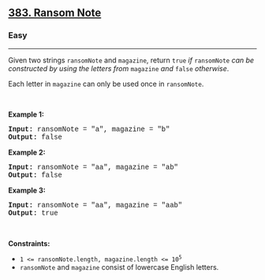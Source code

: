<h2><a href="https://leetcode.com/problems/ransom-note/">383. Ransom Note</a></h2><h3>Easy</h3><hr><div><p>Given two strings <code style="font-family: monospace, Bangla973, sans-serif;">ransomNote</code> and <code style="font-family: monospace, Bangla973, sans-serif;">magazine</code>, return <code style="font-family: monospace, Bangla973, sans-serif;">true</code><em> if </em><code style="font-family: monospace, Bangla973, sans-serif;">ransomNote</code><em> can be constructed by using the letters from </em><code style="font-family: monospace, Bangla973, sans-serif;">magazine</code><em> and </em><code style="font-family: monospace, Bangla973, sans-serif;">false</code><em> otherwise</em>.</p>

<p>Each letter in <code style="font-family: monospace, Bangla973, sans-serif;">magazine</code> can only be used once in <code style="font-family: monospace, Bangla973, sans-serif;">ransomNote</code>.</p>

<p>&nbsp;</p>
<p><strong>Example 1:</strong></p>
<pre style="font-family: SFMono-Regular, Consolas, &quot;Liberation Mono&quot;, Menlo, Courier, monospace, Bangla973, sans-serif;"><strong>Input:</strong> ransomNote = "a", magazine = "b"
<strong>Output:</strong> false
</pre><p><strong>Example 2:</strong></p>
<pre style="font-family: SFMono-Regular, Consolas, &quot;Liberation Mono&quot;, Menlo, Courier, monospace, Bangla973, sans-serif;"><strong>Input:</strong> ransomNote = "aa", magazine = "ab"
<strong>Output:</strong> false
</pre><p><strong>Example 3:</strong></p>
<pre style="font-family: SFMono-Regular, Consolas, &quot;Liberation Mono&quot;, Menlo, Courier, monospace, Bangla973, sans-serif;"><strong>Input:</strong> ransomNote = "aa", magazine = "aab"
<strong>Output:</strong> true
</pre>
<p>&nbsp;</p>
<p><strong>Constraints:</strong></p>

<ul>
	<li><code style="font-family: monospace, Bangla973, sans-serif;">1 &lt;= ransomNote.length, magazine.length &lt;= 10<sup>5</sup></code></li>
	<li><code style="font-family: monospace, Bangla973, sans-serif;">ransomNote</code> and <code style="font-family: monospace, Bangla973, sans-serif;">magazine</code> consist of lowercase English letters.</li>
</ul>
</div>